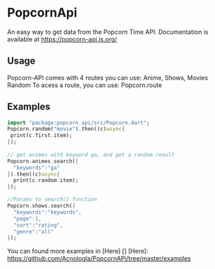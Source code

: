 # PopcornApi

An easy way to get data from the Popcorn Time API.
Documentation is available at https://popcorn-api.js.org/

## Usage

Popcorn-API comes with 4 routes you can use: Anime, Shows, Movies Random
To acess a route, you can use: Popcorn.route

## Examples

```dart
import "package:popcorn_api/src/Popcorn.dart";
Popcorn.random("movie").then((c)async{
 print(c.first.item);
});
  
// get animes with keyword ga, and get a random result
Popcorn.animes.search({
  "keywords":"ga"
}).then((c)async{
  print(c.random.item);
});

//Params to search() function
Popcorn.shows.search({
  "keywords":"keywords",
  "page":1,
  "sort":"rating",
  "genre":"all"
});
```

You can found more examples in [Here] []
[Here]: https://github.com/Acnologla/PopcornAPi/tree/master/examples
